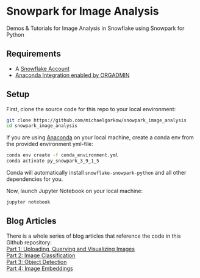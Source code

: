 # Snowpark for Image Analysis
Demos &amp; Tutorials for Image Analysis in Snowflake using Snowpark for Python

## Requirements
- A [Snowflake Account](https://signup.snowflake.com/) 
- [Anaconda Integration enabled by ORGADMIN](https://docs.snowflake.com/en/developer-guide/udf/python/udf-python-packages#getting-started)

## Setup
First, clone the source code for this repo to your local environment:
```bash
git clone https://github.com/michaelgorkow/snowpark_image_analysis
cd snowpark_image_analysis
```

If you are using [Anaconda](https://www.anaconda.com/products/distribution) on your local machine, create a conda env from the provided environment yml-file:
```bash
conda env create -f conda_environment.yml
conda activate py_snowpark_3_9_1_5
```
Conda will automatically install `snowflake-snowpark-python` and all other dependencies for you.

Now, launch Jupyter Notebook on your local machine:
```bash
jupyter notebook
```

## Blog Articles
There is a whole series of blog articles that reference the code in this Github repository:  
[Part 1: Uploading, Querying and Visualizing Images](https://medium.com/@michaelgorkow/image-data-in-snowflake-2d0e87924c61)  
[Part 2: Image Classification](https://medium.com/@michaelgorkow/image-data-in-snowflake-part-2-image-classification-61f401141fc0)  
[Part 3: Object Detection](https://medium.com/@michaelgorkow/image-data-in-snowflake-part-3-object-detection-beaf4f1cd20e)  
[Part 4: Image Embeddings]()  